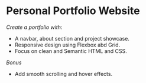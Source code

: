 # Personal Portfolio Website
<i>Create a portfolio with:</i>
<ul>
  <li>A navbar, about section and project showcase.</li>
  <li>Responsive design using Flexbox abd Grid.</li>
  <li>Focus on clean and Semantic HTML and CSS.</li>
</ul>
<i>Bonus</i>
<ul>
  <li>Add smooth scrolling and hover effects.</li>
</ul>
